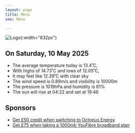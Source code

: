 ```yaml
---
layout: page
title: Menu
seo: Menu

---
```


![Logo](/images/logo.jpg){:width="832px"}

<!-- weather_marker starts -->
## On Saturday, 10 May 2025

- The average temperature today is 13.4˚C,
- With highs of 14.73˚C and lows of 12.05˚C,
- It may feel like 12.39˚C with clear sky
- The wind speed is 0.89m/s and visibility is 10000m
- The pressure is 1019hPa and humidity is 61%
- The sun will rise at 04:22 and set at 19:46

<!-- weather_marker ends -->

## Sponsors

- [Get £50 credit when switching to Octopus Energy](https://bit.ly/3oD1nnS)
- [Get £75 when taking a 1000mb YouFibre broadband plan](https://aklam.io/91zWhU?)
